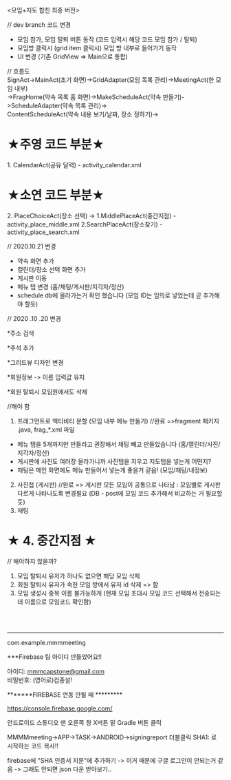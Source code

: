 <모임+지도 합친 최종 버전>

// dev branch 코드 변경
* 모임 참가, 모임 탈퇴 버튼 동작 (코드 입력시 해당 코드 모임 참가 / 탈퇴)
* 모임방 클릭시 (grid item 클릭시) 모임 방 내부로 들어가기 동작
* UI 변경 (기존 GridView => Main으로 통합)

// 흐름도 <br>
SignAct->MainAct(초기 화면)->GridAdapter(모임 목록 관리)->MeetingAct(한 모임 내부) <br>
->FragHome(약속 목록 홈 화면)->MakeScheduleAct(약속 만들기)->ScheduleAdapter(약속 목록 관리)-> <br>
ContentScheduleAct(약속 내용 보기/날짜, 장소 정하기)-> <br>
<h1>★주영 코드 부분★</h1>
    1. CalendarAct(공유 달력) - activity_calendar.xml 
    <h1>★소연 코드 부분★</h1>
    2. PlaceChoiceAct(장소 선택)
        -> 1.MiddlePlaceAct(중간지점) - activity_place_middle.xml
           2.SearchPlaceAct(장소찾기) - activity_place_search.xml <br>



// 2020.10.21 변경
* 약속 화면 추가
* 캘린더/장소 선택 화면 추가
* 게시판 이동
* 메뉴 탭 변경 (홈/채팅/게시판/지각자/정산)
* schedule db에 올라가는거 확인 했습니다 (모임 ID는 임의로 넣었는데 곧 추가해야 할듯)

// 2020 .10 .20 변경

*주소 검색

*주석 추가

*그리드뷰 디자인 변경

*회원정보 -> 이름 입력값 유지

*회원 탈퇴시 모임원에서도 삭제


//해야 함
1. 프래그먼트로 액티비티 분할 (모임 내부 메뉴 만들기) //완료 =>fragment 패키지 .java, frag_*.xml 파일
* 메뉴 탭을 5개까지만 만들라고 권장해서 채팅 빼고 만들었습니다 (홈/캘린더/사진/지각자/정산)
* 게시판에 사진도 여러장 올라가니까 사진탭을 지우고 지도탭을 넣는게 어떤지?
* 채팅은 메인 화면에도 메뉴 만들어서 넣는게 좋을거 같음! (모임/채팅/내정보)
2. 사진첩 (게시판) //완료
=> 게시판 모든 모임이 공통으로 나타남 : 모임별로 게시판 다르게 나타나도록 변경필요 
(DB - post에 모임 코드 추가해서 비교하는 거 필요할 듯)
3. 채팅
<h1>★ 4. 중간지점 ★</h1>


// 해야하지 않을까?
1. 모임 탈퇴시 유저가 하나도 없으면 해당 모임 삭제
2. 회원 탈퇴시 유저가 속한 모임 방에서 유저 id 삭제 => 함
3. 모임 생성시 중복 이름 불가능하게 (현재 모임 초대시 모임 코드 선택해서 전송되는데 이름으로 모임코드 확인함)



<br><br>
***************************************************************************
com.example.mmmmeeting

***Firebase 팀 아이디 만들었어요!!

아이디: mmmcapstone@gmail.com <br>
비밀번호: (영어로)컴종설!

*******FIREBASE 연동 안될 때 *********

https://console.firebase.google.com/

안드로이드 스튜디오 맨 오른쪽 창 X버튼 밑 Gradle 버튼 클릭

MMMMmeeting->APP->TASK->ANDROID->signingreport 더블클릭 SHA1: 로 시작하는 코드 복사!!

firebase에 "SHA 인증서 지문"에 추가하기 -> 이거 때문에 구글 로그인이 안되는거 같음 -> 그래도 안되면 json 다운 받아보기..

<br><br>


